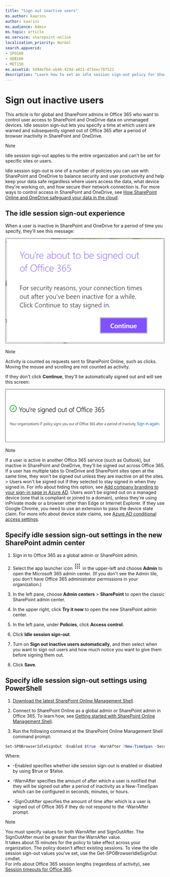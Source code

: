 ```yaml
---
title: "Sign out inactive users"
ms.author: kaarins
author: kaarins
ms.audience: Admin
ms.topic: article
ms.service: sharepoint-online
localization_priority: Normal
search.appverid:
- SPO160
- ODB160
- MET150
ms.assetid: 5d94efb4-ab46-429d-a021-d71eec787522
description: "Learn how to set an idle session sign-out policy for SharePoint and OneDrive browser sessions on unmanaged devices."
---
```


# Sign out inactive users

This article is for global and SharePoint admins in Office 365 who want to control user access to SharePoint and OneDrive data on unmanaged devices. Idle session sign-out lets you specify a time at which users are warned and subsequently signed out of Office 365 after a period of browser inactivity in SharePoint and OneDrive. 
  
> [!NOTE]
> Idle session sign-out applies to the entire organization and can't be set for specific sites or users. 
  
Idle session sign-out is one of a number of policies you can use with SharePoint and OneDrive to balance security and user productivity and help keep your data safe regardless where users access the data, what device they're working on, and how secure their network connection is. For more ways to control access in SharePoint and OneDrive, see [How SharePoint Online and OneDrive safeguard your data in the cloud](safeguarding-your-data.md).
  
## The idle session sign-out experience

When a user is inactive in SharePoint and OneDrive for a period of time you specify, they'll see this message:
  
![Inactive Office 365 sign out warning message](media/80c0d10b-df78-4e3c-9df0-b94a923b3871.png)
  
> [!NOTE]
> Activity is counted as requests sent to SharePoint Online, such as clicks.  Moving the mouse and scrolling are not counted as activity. 
  
If they don't click **Continue**, they'll be automatically signed out and will see this screen:
  
![Office 365 signed out due to inactivity message](media/acc48304-dacd-41db-a4b6-8702cb6afa04.png)
  
> [!NOTE]
> If a user is active in another Office 365 service (such as Outlook), but inactive in SharePoint and OneDrive, they'll be signed out across Office 365. If a user has multiple tabs to OneDrive and SharePoint sites open at the same time, they won't be signed out unless they are inactive on all the sites. > Users won't be signed out if they selected to stay signed in when they signed in. For info about hiding this option, see [Add company branding to your sign-in page in Azure AD](https://go.microsoft.com/fwlink/?linkid=2003520). Users won't be signed out on a managed device (one that is compliant or joined to a domain), unless they're using inPrivate mode or a browser other than Edge or Internet Explorer. If they use Google Chrome, you need to use an extension to pass the device state claim. For more info about device state claims, see [Azure AD conditional access settings](https://go.microsoft.com/fwlink/?linkid=2003424). 
  
## Specify idle session sign-out settings in the new SharePoint admin center

1. Sign in to Office 365 as a global admin or SharePoint admin.
    
2. Select the app launcher icon ![The app launcher icon in Office 365](media/e5aee650-c566-4100-aaad-4cc2355d909f.png) in the upper-left and choose **Admin** to open the Microsoft 365 admin center. (If you don't see the Admin tile, you don't have Office 365 administrator permissions in your organization.) 
    
3. In the left pane, choose **Admin centers** \> **SharePoint** to open the classic SharePoint admin center.

4. In the upper right, click **Try it now** to open the new SharePoint admin center.

5. In the left pane, under **Policies**, click **Access control**. 

6. Click **Idle session sign-out**.

7. Turn on **Sign out inactive users automatically**, and then select when you want to sign out users and how much notice you want to give them before signing them out.

8. Click **Save**.

## Specify idle session sign-out settings using PowerShell
  
1. [Download the latest SharePoint Online Management Shell](https://go.microsoft.com/fwlink/p/?LinkId=255251).
    
2. Connect to SharePoint Online as a global admin or SharePoint admin in Office 365. To learn how, see [Getting started with SharePoint Online Management Shell](/powershell/sharepoint/sharepoint-online/connect-sharepoint-online).
    
3. Run the following command at the SharePoint Online Management Shell command prompt:
    
  ```PowerShell
  Set-SPOBrowserIdleSignOut -Enabled $true -WarnAfter (New-TimeSpan -Seconds 2700) -SignOutAfter (New-TimeSpan -Seconds 3600) 
  ```

   Where:
    
  - -Enabled specifies whether idle session sign-out is enabled or disabled by using $true or $false.
    
  - -WarnAfter specifies the amount of after which a user is notified that they will be signed out after a period of inactivity as a New-TimeSpan which can be configured in seconds, minutes, or hours. 
    
  - -SignOutAfter specifies the amount of time after which is a user is signed out of Office 365 if they do not respond to the -WarnAfter prompt.
    
> [!NOTE]
> You must specify values for both WarnAfter and SignOutAfter. The SignOutAfter must be greater than the WarnAfter value. <br>It takes about 15 minutes for the policy to take effect across your organization. The policy doesn't affect existing sessions. To view the idle session sign-out values you've set, use the Get-SPOBrowserIdleSignOut cmdlet.<br>For info about Office 365 session lengths (regardless of activity), see [Session timeouts for Office 365](/office365/enterprise/session-timeouts). 
  


